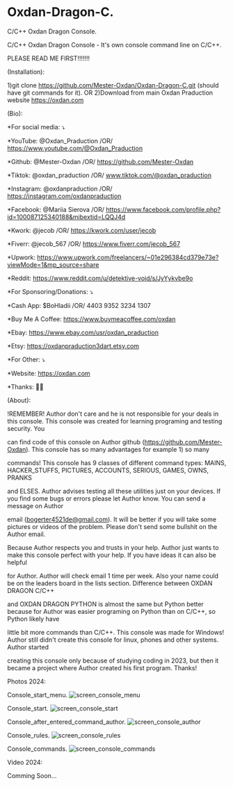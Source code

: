 # Oxdan-Dragon-C.
C/C++ Oxdan Dragon Console.

C/C++ Oxdan Dragon Console - It's own console command line on C/C++.

PLEASE READ ME FIRST!!!!!!!

(Installation):

1)git clone https://github.com/Mester-Oxdan/Oxdan-Dragon-C.git (should have git commands for it).
OR
2)Download from main Oxdan Praduction website https://oxdan.com

(Bio):

*For social media: ⤵️

*YouTube: @Oxdan_Praduction /OR/ https://www.youtube.com/@Oxdan_Praduction

*Github: @Mester-Oxdan /OR/ https://github.com/Mester-Oxdan

*Tiktok: @oxdan_praduction /OR/ www.tiktok.com/@oxdan_praduction

*Instagram: @oxdanpraduction /OR/ https://instagram.com/oxdanpraduction

*Facebook: @Mariia Sierova /OR/ https://www.facebook.com/profile.php?id=100087125340188&mibextid=LQQJ4d

*Kwork: @jecob /OR/ https://kwork.com/user/jecob

*Fiverr: @jecob_567 /OR/ https://www.fiverr.com/jecob_567

*Upwork: https://www.upwork.com/freelancers/~01e296384cd379e73e?viewMode=1&mp_source=share

*Reddit: https://www.reddit.com/u/detektive-void/s/JyYykvbe9o

*For Sponsoring/Donations: ⤵️

*Cash App: $BoHladii /OR/ 4403 9352 3234 1307

*Buy Me A Coffee: https://www.buymeacoffee.com/oxdan

*Ebay: https://www.ebay.com/usr/oxdan_praduction

*Etsy: https://oxdanpraduction3dart.etsy.com

*For Other: ⤵️

*Website: https://oxdan.com

*Thanks: 🙏😊

(About):

!REMEMBER! Author don't care and he is not responsible for your deals in this console. This console was created for learning programing and testing security. You

can find code of this console on Author github (https://github.com/Mester-Oxdan). This console has so many advantages for example 1) so many

commands! This console has 9 classes of different command types: MAINS, HACKER_STUFFS, PICTURES, ACCOUNTS, SERIOUS, GAMES, OWNS, PRANKS

and ELSES. Author advises testing all these utilities just on your devices. If you find some bugs or errors please let Author know. You can send a message on Author

email (bogerter4521de@gmail.com). It will be better if you will take some pictures or videos of the problem. Please don't send some bullshit on the Author email.

Because Author respects you and trusts in your help. Author just wants to make this console perfect with your help. If you have ideas it can also be helpful

for Author. Author will check email 1 time per week. Also your name could be on the leaders board in the lists section. Difference between OXDAN DRAGON C/C++

and OXDAN DRAGON PYTHON is almost the same but Python better because for Author was easier programing on Python than on C/C++, so Python likely have

little bit more commands than C/C++. This console was made for Windows! Author still didn't create this console for linux, phones and other systems. Author started

creating this console only because of studying coding in 2023, but then it became a project where Author created his first program. Thanks!

Photos 2024:

Console_start_menu.
![screen_console_menu](https://github.com/Mester-Oxdan/Oxdan-Dragon-C/assets/106891875/3814fedb-1398-45f1-998b-df9ffb6f0425)

Console_start.
![screen_console_start](https://github.com/Mester-Oxdan/Oxdan-Dragon-C/assets/106891875/18cf470b-f84d-405b-8939-2ca13a740295)

Console_after_entered_command_author.
![screen_console_author](https://github.com/Mester-Oxdan/Oxdan-Dragon-C/assets/106891875/11d6e073-a2ce-4b63-978d-70c75c43f45d)

Console_rules.
![screen_console_rules](https://github.com/Mester-Oxdan/Oxdan-Dragon-C/assets/106891875/22c66e40-47f1-4c5c-80c9-ce10696fcb28)

Console_commands.
![screen_console_commands](https://github.com/Mester-Oxdan/Oxdan-Dragon-C/assets/106891875/744c26b6-e868-4185-b373-492f0c752316)

Video 2024:

Comming Soon...
